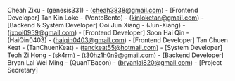 Cheah Zixu - (genesis331) - (cheah3838@gmail.com) - [Frontend Developer]
Tan Kin Loke - (VentoBento) - (kinloketan@gmail.com) - [Backend & System Developer]
Ooi Jun Xiang - (Jun-Xiang) - (jxooi0959@gmail.com) - [Frontend Developer]
Soon Hai Qin - (HaiQin0403) - (haiqin0403@gmail.com) - [Frontend Developer]
Tan Chuen Keat - (TanChuenKeat) - (tanckeat55@hotmail.com) - [System Developer]
Teoh Zi Hong - (sk4rm) - (t30hz1h0n9@gmail.com) - [Backend Developer]
Bryan Lai Wei Ming - (QuanTBacon) - (bryanlai820@gmail.com) - [Project Secretary]